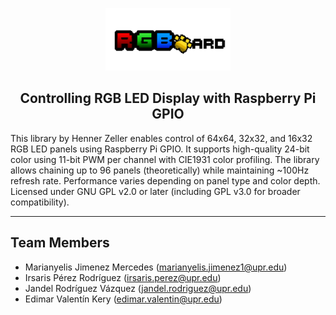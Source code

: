 <link rel="stylesheet" href="custom.css">

<p align="center">
  <img src="RGB-Icon.png" alt="Project Logo" width="200"/>
</p>

<h2 align="center">Controlling RGB LED Display with Raspberry Pi GPIO</h2>

This library by Henner Zeller enables control of 64x64, 32x32, and 16x32 RGB LED panels using Raspberry Pi GPIO. It supports high-quality 24-bit color using 11-bit PWM per channel with CIE1931 color profiling. The library allows chaining up to 96 panels (theoretically) while maintaining ~100Hz refresh rate. Performance varies depending on panel type and color depth. Licensed under GNU GPL v2.0 or later (including GPL v3.0 for broader compatibility).

<hr>

## Team Members
- Marianyelis Jimenez Mercedes  (marianyelis.jimenez1@upr.edu)
- Irsaris Pérez Rodríguez  (irsaris.perez@upr.edu)
- Jandel Rodríguez Vázquez  (jandel.rodriguez@upr.edu)
- Edimar Valentín Kery  (edimar.valentin@upr.edu)
